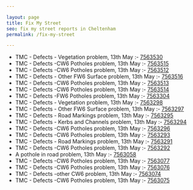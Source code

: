 ```yaml
---

layout: page
title: Fix My Street
seo: fix my street reports in Cheltenham
permalink: /fix-my-street

---
```


<!-- fix_marker starts -->

- TMC - Defects - Vegetation problem, 13th May :- [7563530](https://www.fixmystreet.com/report/7563530)
- TMC - Defects -CW6 Potholes  problem, 13th May :- [7563515](https://www.fixmystreet.com/report/7563515)
- TMC - Defects -CW6 Potholes  problem, 13th May :- [7563512](https://www.fixmystreet.com/report/7563512)
- TMC - Defects - Other FW6  Surface problem, 13th May :- [7563516](https://www.fixmystreet.com/report/7563516)
- TMC - Defects -CW6 Potholes  problem, 13th May :- [7563513](https://www.fixmystreet.com/report/7563513)
- TMC - Defects -CW6 Potholes  problem, 13th May :- [7563514](https://www.fixmystreet.com/report/7563514)
- TMC - Defects -FW6 Potholes problem, 13th May :- [7563304](https://www.fixmystreet.com/report/7563304)
- TMC - Defects - Vegetation problem, 13th May :- [7563298](https://www.fixmystreet.com/report/7563298)
- TMC - Defects - Other FW6  Surface problem, 13th May :- [7563297](https://www.fixmystreet.com/report/7563297)
- TMC - Defects - Road Markings problem, 13th May :- [7563295](https://www.fixmystreet.com/report/7563295)
- TMC - Defects - Kerbs and Channels problem, 13th May :- [7563294](https://www.fixmystreet.com/report/7563294)
- TMC - Defects -CW6 Potholes  problem, 13th May :- [7563296](https://www.fixmystreet.com/report/7563296)
- TMC - Defects -CW6 Potholes  problem, 13th May :- [7563293](https://www.fixmystreet.com/report/7563293)
- TMC - Defects - Road Markings problem, 13th May :- [7563291](https://www.fixmystreet.com/report/7563291)
- TMC - Defects -CW6 Potholes  problem, 13th May :- [7563292](https://www.fixmystreet.com/report/7563292)
- A pothole in road problem, 13th May :- [7563058](https://www.fixmystreet.com/report/7563058)
- TMC - Defects -CW6 Potholes  problem, 13th May :- [7563077](https://www.fixmystreet.com/report/7563077)
- TMC - Defects -CW6 Potholes  problem, 13th May :- [7563076](https://www.fixmystreet.com/report/7563076)
- TMC - Defects -other CW6 problem, 13th May :- [7563074](https://www.fixmystreet.com/report/7563074)
- TMC - Defects -CW6 Potholes  problem, 13th May :- [7563075](https://www.fixmystreet.com/report/7563075)

<!-- fix_marker ends -->